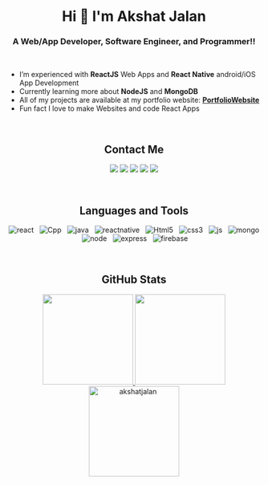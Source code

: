 ### <h1 align="center">Hi 👋  I'm **Akshat Jalan** </h1>

### <h3 align="center">A Web/App Developer, Software Engineer, and Programmer!!</h3><br>

- I’m experienced with **ReactJS** Web Apps and **React Native** android/iOS App Development
- Currently learning more about **NodeJS** and **MongoDB**
- All of my projects are available at my portfolio website: **[PortfolioWebsite][website]**
- Fun fact I love to make Websites and code React Apps
<br>

### <h2 align="center">Contact Me</h2>
<p align="center">   
  <a href="mailto:akshatjalanmain@gmail.com" target="_blank"><img src="https://img.shields.io/badge/-Gmail-0D1117?style=for-the-badge&logo=gmail&logoColor=DB4437"></a>
    <a href="https://www.linkedin.com/in/akshat-jalan/" target="_blank"><img src="https://img.shields.io/badge/-LinkedIn-0D1117?style=for-the-badge&logo=linkedin&logoColor=0077b5"></a> 
  <a href="https://www.instagram.com/akshatxjalan/" target="_blank"><img src="https://img.shields.io/badge/-Instagram-0D1117?style=for-the-badge&logo=instagram&logoColor=C13584"></a>
       <a href="https://twitter.com/AkshatJalan13" target="_blank"><img src="https://img.shields.io/badge/Twitter-0D1117?style=for-the-badge&logo=Twitter&logoColor=1DA1F2"></a>
  <a href="https://www.youtube.com/c/haggele" target="_blank"><img src="https://img.shields.io/badge/YouTube-0D1117?style=for-the-badge&logo=youtube&logoColor=FF0000"></a>
</p>
<br>

### <h2 align="center">Languages and Tools </h2>
<p align="center">
  	<img src="https://img.shields.io/badge/React-20232A?style=for-the-badge&logo=react&logoColor=61DAFB" alt="react" />&nbsp;&nbsp;
  	<img src="https://img.shields.io/badge/C%2B%2B-00599C?style=for-the-badge&logo=c%2B%2B&logoColor=white" alt="Cpp" />&nbsp;&nbsp;
    <img src="https://img.shields.io/badge/Java-ED8B00?style=for-the-badge&logo=java&logoColor=white" alt="java" />&nbsp;&nbsp;
  	<img src="https://img.shields.io/badge/react_native%20-%2320232a.svg?&style=for-the-badge&logo=react&logoColor=%2361DAFB" alt="reactnative" />&nbsp;&nbsp;
    <img src="https://img.shields.io/badge/HTML5-E34F26?style=for-the-badge&logo=html5&logoColor=white" alt="Html5" />&nbsp;&nbsp;
  	<img src="https://img.shields.io/badge/CSS3-1572B6?style=for-the-badge&logo=css3&logoColor=white" alt="css3" />&nbsp;&nbsp;
	  <img src="https://img.shields.io/badge/JavaScript-F7DF1E?style=for-the-badge&logo=javascript&logoColor=black" alt="js" />&nbsp;&nbsp;
	  <img src="https://img.shields.io/badge/MongoDB-%234ea94b.svg?&style=for-the-badge&logo=mongodb&logoColor=white" alt="mongo" />&nbsp;&nbsp;
    <img src="https://img.shields.io/badge/Node.js-339933?style=for-the-badge&logo=nodedotjs&logoColor=white" alt="node" />&nbsp;&nbsp;
    <img src="https://img.shields.io/badge/Express.js-000000?style=for-the-badge&logo=express&logoColor=white" alt="express" />&nbsp;&nbsp;
  	<img src="https://img.shields.io/badge/Firebase-ffca28?style=for-the-badge&logo=firebase&logoColor=black" alt="firebase" />&nbsp;&nbsp;
</p>
<br>
  

### <h2 align="center">GitHub Stats </h2>


<p align="center">
<a href="https://github.com/AVS1508">
  <img height="180em" src="https://github-readme-stats.vercel.app/api?username=akshatjalan&show_icons=true&locale=en&theme=algolia"/>
  <img height="180em" src="https://github-readme-stats.vercel.app/api/top-langs?username=akshatjalan&show_icons=true&locale=en&layout=compact&theme=algolia"/>
  <img height="180em" src="https://github-readme-streak-stats.herokuapp.com/?user=akshatjalan&theme=algolia" alt="akshatjalan" />
</a>
</p>


[website]: https://akshatjalan.github.io/akshat/
